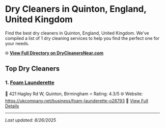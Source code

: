 # Dry Cleaners in Quinton, England, United Kingdom

Find the best dry cleaners in Quinton, England, United Kingdom. We've compiled a list of 1 dry cleaning services to help you find the perfect one for your needs.

🌐 **[View Full Directory on DryCleanersNear.com](https://drycleanersnear.com/city/United%20Kingdom/England/Quinton)**

## Top Dry Cleaners

### 1. [Foam Launderette](https://drycleanersnear.com/dryCleaner/68994ecf3a581657721ff4be/foam-launderette)
📍 421 Hagley Rd W, Quinton, Birmingham
⭐ Rating: 4.3/5
🌐 Website: https://ukcompany.net/business/foam-launderette-o28793
🔗 [View Full Details](https://drycleanersnear.com/dryCleaner/68994ecf3a581657721ff4be/foam-launderette)


---

*Last updated: 8/26/2025*
